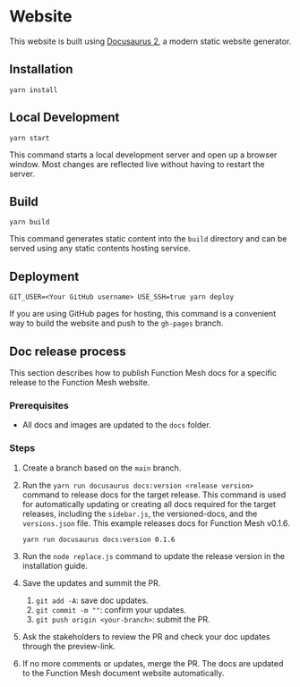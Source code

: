 # Website

This website is built using [Docusaurus 2](https://v2.docusaurus.io/), a modern static website generator.

## Installation

```console
yarn install
```

## Local Development

```console
yarn start
```

This command starts a local development server and open up a browser window. Most changes are reflected live without having to restart the server.

## Build

```console
yarn build
```

This command generates static content into the `build` directory and can be served using any static contents hosting service.

## Deployment

```console
GIT_USER=<Your GitHub username> USE_SSH=true yarn deploy
```

If you are using GitHub pages for hosting, this command is a convenient way to build the website and push to the `gh-pages` branch.

## Doc release process

This section describes how to publish Function Mesh docs for a specific release to the Function Mesh website.

### Prerequisites

- All docs and images are updated to the `docs` folder.

### Steps

1. Create a branch based on the `main` branch.
2. Run the `yarn run docusaurus docs:version <release version>` command to release docs for the target release. This command is used for automatically updating or creating all docs required for the target releases, including the `sidebar.js`, the versioned-docs, and the `versions.json` file.
    This example releases docs for Function Mesh v0.1.6.

    ```bash
    yarn run docusaurus docs:version 0.1.6
    ```
3. Run the `node replace.js` command to update the release version in the installation guide.
4. Save the updates and summit the PR.
    1. `git add -A`: save doc updates.
    2. `git commit -m ""`: confirm your updates.
    3. `git push origin <your-branch>`: submit the PR.

5. Ask the stakeholders to review the PR and check your doc updates through the preview-link.
6. If no more comments or updates, merge the PR. The docs are updated to the Function Mesh document website automatically.
